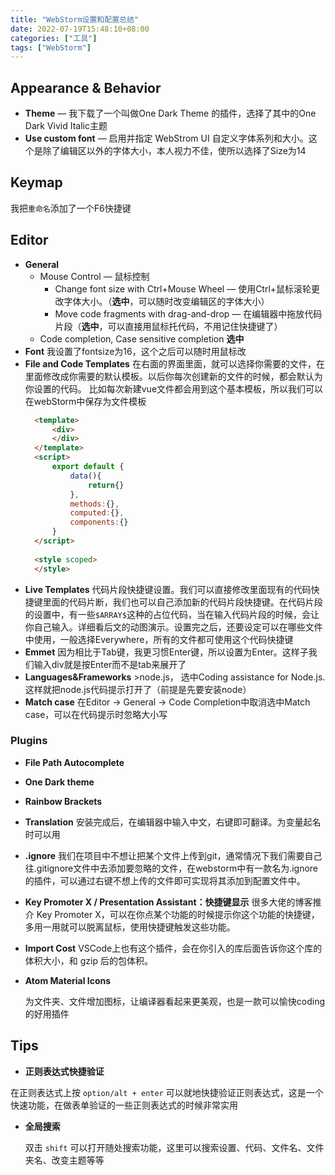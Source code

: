 ```yaml
---
title: "WebStorm设置和配置总结"
date: 2022-07-19T15:48:10+08:00
categories: ["工具"]
tags: ["WebStorm"]
---
```


## Appearance & Behavior
- **Theme** — 我下载了一个叫做One Dark Theme 的插件，选择了其中的One Dark Vivid Italic主题
- **Use custom font** — 启用并指定 WebStrom UI 自定义字体系列和大小。这个是除了编辑区以外的字体大小，本人视力不佳，使所以选择了Size为14

## Keymap
我把`重命名`添加了一个F6快捷键
## Editor
- **General**
  - Mouse Control — 鼠标控制
      - Change font size with Ctrl+Mouse Wheel — 使用Ctrl+鼠标滚轮更改字体大小。（**选中**，可以随时改变编辑区的字体大小）
      - Move code fragments with drag-and-drop — 在编辑器中拖放代码片段（**选中**，可以直接用鼠标托代码，不用记住快捷键了）
  - Code completion, Case sensitive completion **选中**
- **Font** 我设置了fontsize为16，这个之后可以随时用鼠标改
- **File and Code Templates** 在右面的界面里面，就可以选择你需要的文件，在里面修改成你需要的默认模板。以后你每次创建新的文件的时候，都会默认为你设置的代码。
  比如每次新建vue文件都会用到这个基本模板，所以我们可以在webStorm中保存为文件模板
  ```html
    <template>
        <div>
        </div>
    </template>
    <script>
        export default {
            data(){
                return{}
            },
            methods:{},
            computed:{},
            components:{}
        }
    </script>
    
    <style scoped>
    </style>
  ```
- **Live Templates** 代码片段快捷键设置。我们可以直接修改里面现有的代码快捷键里面的代码片断，我们也可以自己添加新的代码片段快捷键。在代码片段的设置中，有一些`$ARRAY$`这种的占位代码，当在输入代码片段的时候，会让你自己输入。详细看后文的动图演示。设置完之后，还要设定可以在哪些文件中使用，一般选择Everywhere，所有的文件都可使用这个代码快捷键
- **Emmet** 因为相比于Tab键，我更习惯Enter键，所以设置为Enter。这样子我们输入div就是按Enter而不是tab来展开了
- **Languages&Frameworks**  >node.js， 选中Coding assistance for Node.js.这样就把node.js代码提示打开了（前提是先要安装node）
- **Match case**  在Editor -> General -> Code Completion中取消选中Match case，可以在代码提示时忽略大小写

### Plugins
- **File Path Autocomplete**

- **One Dark theme**

- **Rainbow Brackets**

- **Translation**
  安装完成后，在编辑器中输入中文，右键即可翻译。为变量起名时可以用

- **.ignore**
  我们在项目中不想让把某个文件上传到git，通常情况下我们需要自己往.gitignore文件中去添加要忽略的文件，在webstorm中有一款名为.ignore的插件，可以通过右键不想上传的文件即可实现将其添加到配置文件中。

- **Key Promoter X / Presentation Assistant：快捷键显示**
  很多大佬的博客推介 Key Promoter X，可以在你点某个功能的时候提示你这个功能的快捷键，多用一用就可以脱离鼠标，使用快捷键触发这些功能。
  
- **Import Cost**
  VSCode上也有这个插件，会在你引入的库后面告诉你这个库的体积大小，和 gzip 后的包体积。
  
- **Atom Material Icons**

  为文件夹、文件增加图标，让编译器看起来更美观，也是一款可以愉快coding的好用插件



## Tips

-  **正则表达式快捷验证**

  在正则表达式上按 `option/alt + enter` 可以就地快捷验证正则表达式，这是一个快速功能，在做表单验证的一些正则表达式的时候非常实用

- **全局搜索**

  双击 `shift` 可以打开随处搜索功能，这里可以搜索设置、代码、文件名、文件夹名、改变主题等等